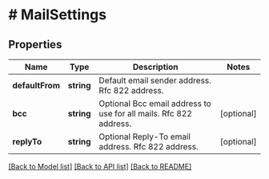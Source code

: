 # # MailSettings

## Properties

Name | Type | Description | Notes
------------ | ------------- | ------------- | -------------
**defaultFrom** | **string** | Default email sender address. Rfc 822 address. |
**bcc** | **string** | Optional Bcc email address to use for all mails. Rfc 822 address. | [optional]
**replyTo** | **string** | Optional Reply-To email address. Rfc 822 address. | [optional]

[[Back to Model list]](../../README.md#models) [[Back to API list]](../../README.md#endpoints) [[Back to README]](../../README.md)
